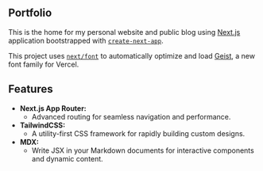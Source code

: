 ## Portfolio

This is the home for my personal website and public blog using [Next.js](https://nextjs.org/) application bootstrapped with [`create-next-app`](https://nextjs.org/docs/app/api-reference/cli/create-next-app).

This project uses [`next/font`](https://nextjs.org/docs/app/building-your-application/optimizing/fonts) to automatically optimize and load [Geist](https://vercel.com/font), a new font family for Vercel.

## Features

- **Next.js App Router:**
  - Advanced routing for seamless navigation and performance.
- **TailwindCSS:**
  - A utility-first CSS framework for rapidly building custom designs.
- **MDX:**
  - Write JSX in your Markdown documents for interactive components and dynamic content.
